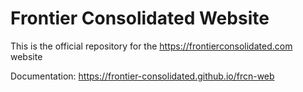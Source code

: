 # Frontier Consolidated Website

This is the official repository for the https://frontierconsolidated.com website

Documentation: https://frontier-consolidated.github.io/frcn-web
